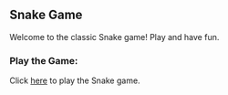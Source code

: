 ## Snake Game

Welcome to the classic Snake game! Play and have fun.

### Play the Game:
Click [here](https://your-game-url.com) to play the Snake game.
